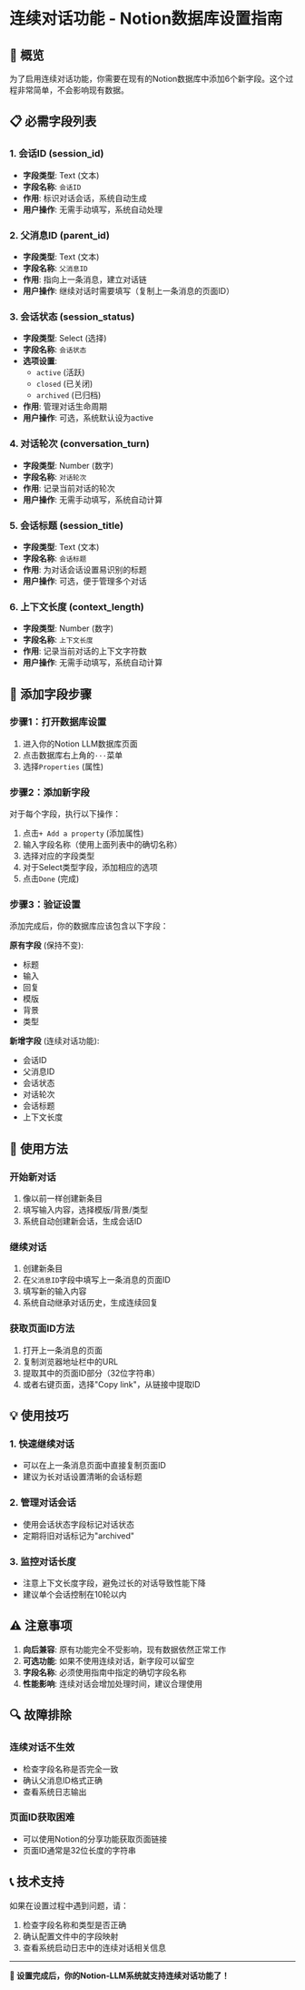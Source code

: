 # 连续对话功能 - Notion数据库设置指南

## 🎯 概览

为了启用连续对话功能，你需要在现有的Notion数据库中添加6个新字段。这个过程非常简单，不会影响现有数据。

## 📋 必需字段列表

### 1. 会话ID (session_id)
- **字段类型**: Text (文本)
- **字段名称**: `会话ID`
- **作用**: 标识对话会话，系统自动生成
- **用户操作**: 无需手动填写，系统自动处理

### 2. 父消息ID (parent_id)  
- **字段类型**: Text (文本)
- **字段名称**: `父消息ID`
- **作用**: 指向上一条消息，建立对话链
- **用户操作**: 继续对话时需要填写（复制上一条消息的页面ID）

### 3. 会话状态 (session_status)
- **字段类型**: Select (选择)
- **字段名称**: `会话状态`
- **选项设置**:
  - `active` (活跃)
  - `closed` (已关闭)
  - `archived` (已归档)
- **作用**: 管理对话生命周期
- **用户操作**: 可选，系统默认设为active

### 4. 对话轮次 (conversation_turn)
- **字段类型**: Number (数字)
- **字段名称**: `对话轮次`
- **作用**: 记录当前对话的轮次
- **用户操作**: 无需手动填写，系统自动计算

### 5. 会话标题 (session_title)
- **字段类型**: Text (文本)
- **字段名称**: `会话标题`
- **作用**: 为对话会话设置易识别的标题
- **用户操作**: 可选，便于管理多个对话

### 6. 上下文长度 (context_length)
- **字段类型**: Number (数字)
- **字段名称**: `上下文长度`
- **作用**: 记录当前对话的上下文字符数
- **用户操作**: 无需手动填写，系统自动计算

## 🔧 添加字段步骤

### 步骤1：打开数据库设置
1. 进入你的Notion LLM数据库页面
2. 点击数据库右上角的`···`菜单
3. 选择`Properties` (属性)

### 步骤2：添加新字段
对于每个字段，执行以下操作：

1. 点击`+ Add a property` (添加属性)
2. 输入字段名称（使用上面列表中的确切名称）
3. 选择对应的字段类型
4. 对于Select类型字段，添加相应的选项
5. 点击`Done` (完成)

### 步骤3：验证设置
添加完成后，你的数据库应该包含以下字段：

**原有字段** (保持不变):
- 标题
- 输入
- 回复
- 模版
- 背景
- 类型

**新增字段** (连续对话功能):
- 会话ID
- 父消息ID
- 会话状态
- 对话轮次
- 会话标题
- 上下文长度

## 🚀 使用方法

### 开始新对话
1. 像以前一样创建新条目
2. 填写输入内容，选择模版/背景/类型
3. 系统自动创建新会话，生成会话ID

### 继续对话
1. 创建新条目
2. 在`父消息ID`字段中填写上一条消息的页面ID
3. 填写新的输入内容
4. 系统自动继承对话历史，生成连续回复

### 获取页面ID方法
1. 打开上一条消息的页面
2. 复制浏览器地址栏中的URL
3. 提取其中的页面ID部分（32位字符串）
4. 或者右键页面，选择"Copy link"，从链接中提取ID

## 💡 使用技巧

### 1. 快速继续对话
- 可以在上一条消息页面中直接复制页面ID
- 建议为长对话设置清晰的会话标题

### 2. 管理对话会话
- 使用会话状态字段标记对话状态
- 定期将旧对话标记为"archived"

### 3. 监控对话长度
- 注意上下文长度字段，避免过长的对话导致性能下降
- 建议单个会话控制在10轮以内

## ⚠️ 注意事项

1. **向后兼容**: 原有功能完全不受影响，现有数据依然正常工作
2. **可选功能**: 如果不使用连续对话，新字段可以留空
3. **字段名称**: 必须使用指南中指定的确切字段名称
4. **性能影响**: 连续对话会增加处理时间，建议合理使用

## 🔍 故障排除

### 连续对话不生效
- 检查字段名称是否完全一致
- 确认父消息ID格式正确
- 查看系统日志输出

### 页面ID获取困难
- 可以使用Notion的分享功能获取页面链接
- 页面ID通常是32位长度的字符串

## 📞 技术支持

如果在设置过程中遇到问题，请：
1. 检查字段名称和类型是否正确
2. 确认配置文件中的字段映射
3. 查看系统启动日志中的连续对话相关信息

---

**🎉 设置完成后，你的Notion-LLM系统就支持连续对话功能了！** 
